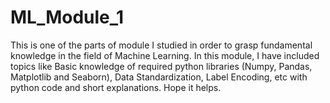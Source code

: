 # ML_Module_1
This is one of the parts of module I studied in order to grasp fundamental knowledge in the field of Machine Learning. In this module, I have included topics like Basic knowledge of required python libraries (Numpy, Pandas, Matplotlib and Seaborn), Data Standardization, Label Encoding, etc with python code and short explanations. Hope it helps.

